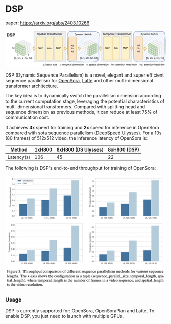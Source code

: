 # DSP

paper: https://arxiv.org/abs/2403.10266

![dsp_overview](../assets/figures/dsp_overview.png)


DSP (Dynamic Sequence Parallelism) is a novel, elegant and super efficient sequence parallelism for [OpenSora](https://github.com/hpcaitech/Open-Sora), [Latte](https://github.com/Vchitect/Latte) and other multi-dimensional transformer architecture.

The key idea is to dynamically switch the parallelism dimension according to the current computation stage, leveraging the potential characteristics of multi-dimensional transformers. Compared with splitting head and sequence dimension as previous methods, it can reduce at least 75% of communication cost.

It achieves **3x** speed for training and **2x** speed for inference in OpenSora compared with sota sequence parallelism ([DeepSpeed Ulysses](https://arxiv.org/abs/2309.14509)). For a 10s (80 frames) of 512x512 video, the inference latency of OpenSora is:

| Method | 1xH800 | 8xH800 (DS Ulysses) | 8xH800 (DSP) |
| ------ | ------ | ------ | ------ |
| Latency(s) | 106 | 45 | 22 |

The following is DSP's end-to-end throughput for training of OpenSora:

![dsp_overview](../assets/figures/dsp_exp.png)


### Usage

DSP is currently supported for: OpenSora, OpenSoraPlan and Latte. To enable DSP, you just need to launch with multiple GPUs.
